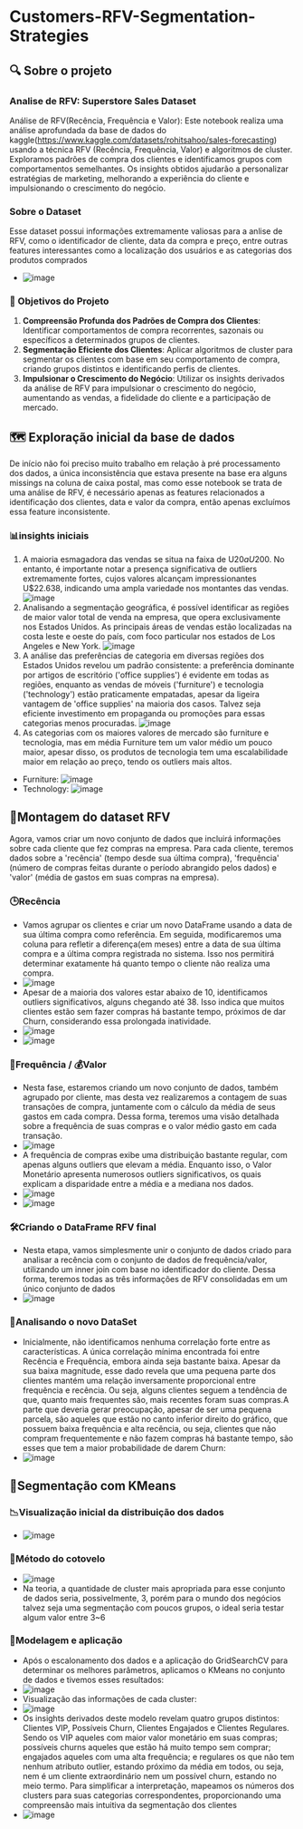 # Customers-RFV-Segmentation-Strategies
## 🔍 Sobre o projeto
### Analise de RFV: Superstore Sales Dataset
Análise de RFV(Recência, Frequência e Valor): Este notebook realiza uma análise aprofundada da base de dados do kaggle(https://www.kaggle.com/datasets/rohitsahoo/sales-forecasting) usando a técnica RFV (Recência, Frequência, Valor) e algoritmos de cluster. Exploramos padrões de compra dos clientes e identificamos grupos com comportamentos semelhantes. Os insights obtidos ajudarão a personalizar estratégias de marketing, melhorando a experiência do cliente e impulsionando o crescimento do negócio.
### Sobre o Dataset
Esse dataset possui informações extremamente valiosas para a anlise de RFV, como o identificador de cliente, data da compra e preço, entre outras features interessantes como a localização dos usuários e as categorias dos produtos comprados
- ![image](https://github.com/VitorLeitao/Customers-RFV-Segmentation-Strategies/assets/101846159/a4f52245-3731-4c31-bb0b-1f6ff0a96b1b)
### 🎯 Objetivos do Projeto
1. **Compreensão Profunda dos Padrões de Compra dos Clientes**: Identificar comportamentos de compra recorrentes, sazonais ou específicos a determinados grupos de clientes.
2. **Segmentação Eficiente dos Clientes**: Aplicar algoritmos de cluster para segmentar os clientes com base em seu comportamento de compra, criando grupos distintos e identificando perfis de clientes.
3. **Impulsionar o Crescimento do Negócio**: Utilizar os insights derivados da análise de RFV para impulsionar o crescimento do negócio, aumentando as vendas, a fidelidade do cliente e a participação de mercado.

## 🗺️ Exploração inicial da base de dados
De início não foi preciso muito trabalho em relação à pré processamento dos dados, a única inconsistência que estava presente na base era alguns missings na coluna de caixa postal, mas como esse notebook se trata de uma análise de RFV, é necessário apenas as features relacionados a identificação dos clientes, data e valor da compra, então apenas excluímos essa feature inconsistente.
### 📊insights iniciais
1. A maioria esmagadora das vendas se situa na faixa de U$20 a U$200. No entanto, é importante notar a presença significativa de outliers extremamente fortes, cujos valores alcançam impressionantes U$22.638, indicando uma ampla variedade nos montantes das vendas.
![image](https://github.com/VitorLeitao/Customers-RFV-Segmentation-Strategies/assets/101846159/a043bfaa-2ea2-4e2e-8125-99affdfadb70)
2. Analisando a segmentação geográfica, é possível identificar as regiões de maior valor total de venda na empresa, que opera exclusivamente nos Estados Unidos. As principais áreas de vendas estão localizadas na costa leste e oeste do país, com foco particular nos estados de Los Angeles e New York. 
![image](https://github.com/VitorLeitao/Customers-RFV-Segmentation-Strategies/assets/101846159/b501750b-7dae-43cb-a735-7db81269465f)
3. A análise das preferências de categoria em diversas regiões dos Estados Unidos revelou um padrão consistente: a preferência dominante por artigos de escritório ('office supplies') é evidente em todas as regiões, enquanto as vendas de móveis ('furniture') e tecnologia ('technology') estão praticamente empatadas, apesar da ligeira vantagem de 'office supplies' na maioria dos casos. Talvez seja eficiente investimento em propaganda ou promoções para essas categorias menos procuradas.
![image](https://github.com/VitorLeitao/Customers-RFV-Segmentation-Strategies/assets/101846159/07daa53f-eedc-4def-854f-dff71702778d)
4.  As categorias com os maiores valores de mercado são furniture e tecnologia, mas em média Furniture tem um valor médio um pouco maior, apesar disso, os produtos de tecnologia tem uma escalabilidade maior em relação ao preço, tendo os outliers mais altos.
- Furniture: ![image](https://github.com/VitorLeitao/Customers-RFV-Segmentation-Strategies/assets/101846159/d5e003df-f3ee-4c28-97e9-d4edb13f7a71)
- Technology: ![image](https://github.com/VitorLeitao/Customers-RFV-Segmentation-Strategies/assets/101846159/7bd1e8c7-3fb2-4a39-8d34-1309444fcc20)
  
## 🧩Montagem do dataset RFV
Agora, vamos criar um novo conjunto de dados que incluirá informações sobre cada cliente que fez compras na empresa. Para cada cliente, teremos dados sobre a 'recência' (tempo desde sua última compra), 'frequência' (número de compras feitas durante o período abrangido pelos dados) e 'valor' (média de gastos em suas compras na empresa).
### 🕒**R**ecência
- Vamos agrupar os clientes e criar um novo DataFrame usando a data de sua última compra como referência. Em seguida, modificaremos uma coluna para refletir a diferença(em meses) entre a data de sua última compra e a última compra registrada no sistema. Isso nos permitirá determinar exatamente há quanto tempo o cliente não realiza uma compra.
- ![image](https://github.com/VitorLeitao/Customers-RFV-Segmentation-Strategies/assets/101846159/16b62af6-8c09-4af4-98e4-83ec2a3e5083)
- Apesar de a maioria dos valores estar abaixo de 10, identificamos outliers significativos, alguns chegando até 38. Isso indica que muitos clientes estão sem fazer compras há bastante tempo, próximos de dar Churn, considerando essa prolongada inatividade.
- ![image](https://github.com/VitorLeitao/Customers-RFV-Segmentation-Strategies/assets/101846159/b0bc7a32-a450-4ea4-bd96-4b5df5119d83)
- ![image](https://github.com/VitorLeitao/Customers-RFV-Segmentation-Strategies/assets/101846159/e24dccc7-9fe9-4f2b-8784-68d8fc9f78c6)
### 🔄**F**requência / 💰**V**alor
- Nesta fase, estaremos criando um novo conjunto de dados, também agrupado por cliente, mas desta vez realizaremos a contagem de suas transações de compra, juntamente com o cálculo da média de seus gastos em cada compra. Dessa forma, teremos uma visão detalhada sobre a frequência de suas compras e o valor médio gasto em cada transação.
- ![image](https://github.com/VitorLeitao/Customers-RFV-Segmentation-Strategies/assets/101846159/5bc25566-0a78-42ee-8630-9aea50fe8a6a)
- A frequência de compras exibe uma distribuição bastante regular, com apenas alguns outliers que elevam a média. Enquanto isso, o Valor Monetário apresenta numerosos outliers significativos, os quais explicam a disparidade entre a média e a mediana nos dados.
- ![image](https://github.com/VitorLeitao/Customers-RFV-Segmentation-Strategies/assets/101846159/b6d6803f-39dc-4c4a-b56f-1e1161046465)
- ![image](https://github.com/VitorLeitao/Customers-RFV-Segmentation-Strategies/assets/101846159/1c74d856-eb76-4b4d-8568-806ef2ac6d23)
### 🛠️Criando o DataFrame **RFV** final
- Nesta etapa, vamos simplesmente unir o conjunto de dados criado para analisar a recência com o conjunto de dados de frequência/valor, utilizando um inner join com base no identificador do cliente. Dessa forma, teremos todas as três informações de RFV consolidadas em um único conjunto de dados
- ![image](https://github.com/VitorLeitao/Customers-RFV-Segmentation-Strategies/assets/101846159/54ac5922-522e-4525-baa2-0b9c43b31ce1)
### 🔬Analisando o novo DataSet
- Inicialmente, não identificamos nenhuma correlação forte entre as características. A única correlação mínima encontrada foi entre Recência e Frequência, embora ainda seja bastante baixa. Apesar da sua baixa magnitude, esse dado revela que uma pequena parte dos clientes mantém uma relação inversamente proporcional entre frequência e recência. Ou seja, alguns clientes seguem a tendência de que, quanto mais frequentes são, mais recentes foram suas compras.A parte que deveria gerar preocupação, apesar de ser uma pequena parcela, são aqueles que estão no canto inferior direito do gráfico, que possuem baixa frequência e alta recência, ou seja, clientes que não compram frequentemente e não fazem compras há bastante tempo, são esses que tem a maior probabilidade de darem Churn:
- ![image](https://github.com/VitorLeitao/Customers-RFV-Segmentation-Strategies/assets/101846159/9ad2ebf9-e9b0-44ef-9ff6-b0af941d60af)

## 🤖Segmentação com KMeans
### 📉Visualização inicial da distribuição dos dados
- ![image](https://github.com/VitorLeitao/Customers-RFV-Segmentation-Strategies/assets/101846159/0f7450a3-8929-4da1-b32b-c943f377474c)
### 📏Método do cotovelo
- ![image](https://github.com/VitorLeitao/Customers-RFV-Segmentation-Strategies/assets/101846159/3d21dfbc-12fc-4f06-a061-2f96acae2940)
- Na teoria, a quantidade de cluster mais apropriada para esse conjunto de dados seria, possivelmente,  3, porém para o mundo dos negócios talvez seja uma segmentação com poucos grupos, o ideal seria testar algum valor entre 3~6
### 🧪Modelagem e aplicação 
- Após o escalonamento dos dados e a aplicação do GridSearchCV
 para determinar os melhores parâmetros, aplicamos o KMeans no conjunto de dados e tivemos esses resultados: 
- ![image](https://github.com/VitorLeitao/Customers-RFV-Segmentation-Strategies/assets/101846159/36a7862d-7693-429e-9cdc-35bb593a1451)
- Visualização das informações de cada cluster:
- ![image](https://github.com/VitorLeitao/Customers-RFV-Segmentation-Strategies/assets/101846159/e3c2c182-f701-4a22-b20d-012c206be1de)
- Os insights derivados deste modelo revelam quatro grupos distintos: Clientes VIP, Possíveis Churn, Clientes Engajados e Clientes Regulares. Sendo os VIP aqueles com maior valor monetário em suas compras; possíveis churns aqueles que estão há muito tempo sem comprar; engajados aqueles com uma alta frequência; e regulares os que não tem nenhum atributo outlier, estando próximo da média em todos, ou seja, nem é um cliente extraordinário nem um possível churn, estando no meio termo. Para simplificar a interpretação, mapeamos os números dos clusters para suas categorias correspondentes, proporcionando uma compreensão mais intuitiva da segmentação dos clientes
- ![image](https://github.com/VitorLeitao/Customers-RFV-Segmentation-Strategies/assets/101846159/ef2cbcde-96c5-459b-9012-f442c0639b1b)









   



